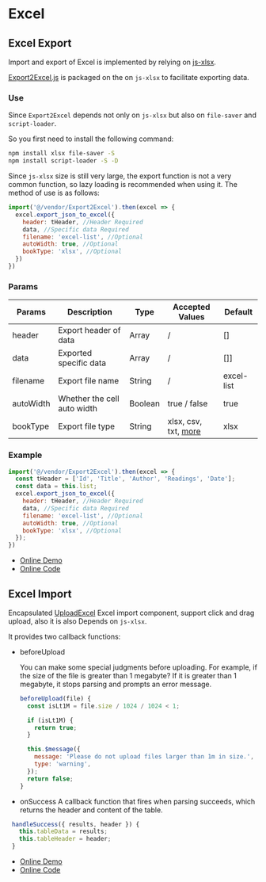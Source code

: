 # Excel

## Excel Export

Import and export of Excel is implemented by relying on [js-xlsx](https://github.com/SheetJS/js-xlsx).

[Export2Excel.js](https://github.com/tuandm/laravue/blob/master/resources/js/vendor/Export2Excel.js) is packaged on the on `js-xlsx` to facilitate exporting data.

### Use

Since `Export2Excel` depends not only on `js-xlsx` but also on `file-saver` and `script-loader`.

So you first need to install the following command:

```bash
npm install xlsx file-saver -S
npm install script-loader -S -D
```

Since `js-xlsx` size is still very large, the export function is not a very common function, so lazy loading is recommended when using it. The method of use is as follows:

```js
import('@/vendor/Export2Excel').then(excel => {
  excel.export_json_to_excel({
    header: tHeader, //Header Required
    data, //Specific data Required
    filename: 'excel-list', //Optional
    autoWidth: true, //Optional
    bookType: 'xlsx', //Optional
  })
})
```

### Params

| Params    | Description                 | Type    | Accepted Values                                                                     | Default    |
| --------- | --------------------------- | ------- | ----------------------------------------------------------------------------------- | ---------- |
| header    | Export header of data       | Array   | /                                                                                   | []         |
| data      | Exported specific data      | Array   | /                                                                                   | []]        |
| filename  | Export file name            | String  | /                                                                                   | excel-list |
| autoWidth | Whether the cell auto width | Boolean | true / false                                                                        | true       |
| bookType  | Export file type            | String  | xlsx, csv, txt, [more](https://github.com/SheetJS/js-xlsx#supported-output-formats) | xlsx       |

### Example

```js
import('@/vendor/Export2Excel').then(excel => {
  const tHeader = ['Id', 'Title', 'Author', 'Readings', 'Date'];
  const data = this.list;
  excel.export_json_to_excel({
    header: tHeader, //Header Required
    data, //Specific data Required
    filename: 'excel-list', //Optional
    autoWidth: true, //Optional
    bookType: 'xlsx', //Optional
  });
})
```

- [Online Demo](https://laravue.dev/#/excel/export-excel)
- [Online Code](https://github.com/tuandm/laravue/blob/master/resources/js/views/excel/ExportExcel.vue)

## Excel Import

Encapsulated [UploadExcel](https://github.com/tuandm/laravue/blob/master/resources/js/components/UploadExcel/index.vue) Excel import component, support click and drag upload, also it is also Depends on `js-xlsx`.

It provides two callback functions:

- beforeUpload

  You can make some special judgments before uploading. For example, if the size of the file is greater than 1 megabyte? If it is greater than 1 megabyte, it stops parsing and prompts an error message.

  ```js
  beforeUpload(file) {
    const isLt1M = file.size / 1024 / 1024 < 1;

    if (isLt1M) {
      return true;
    }

    this.$message({
      message: 'Please do not upload files larger than 1m in size.',
      type: 'warning',
    });
    return false;
  }
  ```

- onSuccess
  A callback function that fires when parsing succeeds, which returns the header and content of the table.

```js
 handleSuccess({ results, header }) {
   this.tableData = results;
   this.tableHeader = header;
 }
```

- [Online Demo](https://laravue.dev/#/excel/upload-excel)
- [Online Code](https://github.com/tuandm/laravue/blob/master/resources/js/views/excel/UploadExcel.vue)
